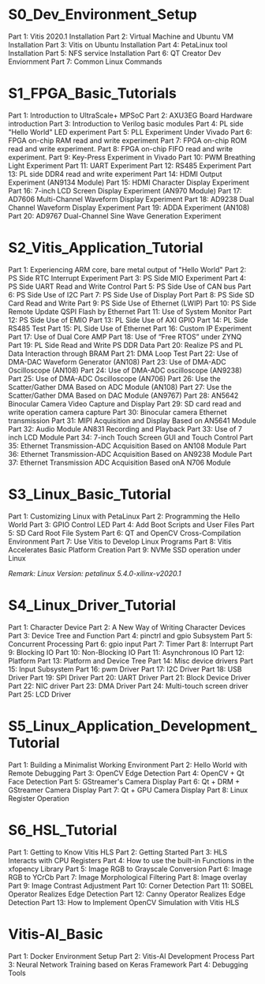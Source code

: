 # S0_Dev_Environment_Setup
Part 1: Vitis 2020.1 Installation
Part 2: Virtual Machine and Ubuntu VM Installation
Part 3: Vitis on Ubuntu Installation
Part 4: PetaLinux tool Installation
Part 5: NFS service Installation
Part 6: QT Creator Dev Enviornment
Part 7: Common Linux Commands

# S1_FPGA_Basic_Tutorials
Part 1: Introduction to UltraScale+ MPSoC
Part 2: AXU3EG Board Hardware introduction
Part 3: Introduction to Verilog basic modules
Part 4: PL side "Hello World" LED experiment
Part 5: PLL Experiment Under Vivado
Part 6: FPGA on-chip RAM read and write experiment 
Part 7: FPGA on-chip ROM read and write experiment.
Part 8: FPGA on-chip FIFO read and write experiment.
Part 9: Key-Press Experiment in Vivado
Part 10: PWM Breathing Light Experiment
Part 11: UART Experiment
Part 12: RS485 Experiment
Part 13: PL side DDR4 read and write experiment
Part 14: HDMI Output Experiment (AN9134 Module)
Part 15: HDMI Character Display Experiment
Part 16: 7-inch LCD Screen Display Experiment (AN970 Module)
Part 17: AD7606 Multi-Channel Waveform Display Experiment
Part 18: AD9238 Dual Channel Waveform Display Experiment
Part 19: ADDA Experiment (AN108)
Part 20: AD9767 Dual-Channel Sine Wave Generation Experiment

# S2_Vitis_Application_Tutorial
Part 1: Experiencing ARM core, bare metal output of "Hello World"
Part 2: PS Side RTC Interrupt Experiment
Part 3: PS Side MIO Experiment
Part 4: PS Side UART Read and Write Control
Part 5: PS Side Use of CAN bus
Part 6: PS Side Use of I2C
Part 7: PS Side Use of Display Port
Part 8: PS Side SD Card Read and Write
Part 9: PS Side Use of Ethernet (LWIP)
Part 10: PS Side Remote Update QSPI Flash by Ethernet
Part 11: Use of System Monitor
Part 12: PS Side Use of EMIO
Part 13: PL Side Use of AXI GPIO
Part 14: PL Side RS485 Test
Part 15: PL Side Use of Ethernet
Part 16: Custom IP Experiment
Part 17: Use of Dual Core AMP
Part 18: Use of “Free RTOS” under ZYNQ
Part 19: PL Side Read and Write PS DDR Data
Part 20: Realize PS and PL Data Interaction through BRAM
Part 21: DMA Loop Test
Part 22: Use of DMA-DAC Waveform Generator (AN108)
Part 23: Use of DMA-ADC Oscilloscope (AN108)
Part 24: Use of DMA-ADC oscilloscope (AN9238)
Part 25: Use of DMA-ADC Oscilloscope (AN706)
Part 26: Use the Scatter/Gather DMA Based on ADC Module (AN108)
Part 27: Use the Scatter/Gather DMA Based on DAC Module (AN9767)
Part 28: AN5642 Binocular Camera Video Capture and Display
Part 29: SD card read and write operation camera capture
Part 30: Binocular camera Ethernet transmission
Part 31: MIPI Acquisition and Display Based on AN5641 Module
Part 32: Audio Module AN831 Recording and Playback
Part 33: Use of 7 inch LCD Module
Part 34: 7-inch Touch Screen GUI and Touch Control
Part 35: Ethernet Transmission-ADC Acquisition Based on AN108 Module
Part 36: Ethernet Transmission-ADC Acquisition Based on AN9238 Module
Part 37: Ethernet Transmission ADC Acquisition Based onA N706 Module

# S3_Linux_Basic_Tutorial
Part 1: Customizing Linux with PetaLinux
Part 2: Programming the Hello World
Part 3: GPIO Control LED
Part 4: Add Boot Scripts and User Files
Part 5: SD Card Root File System
Part 6: QT and OpenCV Cross-Compilation Environment
Part 7: Use Vitis to Develop Linux Programs
Part 8: Vitis Accelerates Basic Platform Creation
Part 9: NVMe SSD operation under Linux

*Remark: Linux Version: petalinux 5.4.0-xilinx-v2020.1*

# S4_Linux_Driver_Tutorial
Part 1: Character Device
Part 2: A New Way of Writing Character Devices
Part 3: Device Tree and Function
Part 4: pinctrl and gpio Subsystem
Part 5: Concurrent Processing
Part 6: gpio input
Part 7: Timer
Part 8: Interrupt
Part 9: Blocking IO
Part 10: Non-Blocking IO
Part 11: Asynchronous IO
Part 12: Platform
Part 13: Platform and Device Tree
Part 14: Misc device drivers
Part 15: Input Subsystem
Part 16: pwm Driver
Part 17: I2C Driver
Part 18: USB Driver
Part 19: SPI Driver
Part 20: UART Driver
Part 21: Block Device Driver
Part 22: NIC driver
Part 23: DMA Driver
Part 24: Multi-touch screen driver
Part 25: LCD Driver

# S5_Linux_Application_Development_Tutorial
Part 1: Building a Minimalist Working Environment
Part 2: Hello World with Remote Debugging
Part 3: OpenCV Edge Detection
Part 4: OpenCV + Qt Face Detection
Part 5: GStreamer's Camera Display
Part 6: Qt + DRM + GStreamer Camera Display
Part 7: Qt + GPU Camera Display
Part 8: Linux Register Operation

# S6_HSL_Tutorial
Part 1: Getting to Know Vitis HLS
Part 2: Getting Started
Part 3: HLS Interacts with CPU Registers
Part 4: How to use the built-in Functions in the xfopency Library
Part 5: Image RGB to Grayscale Conversion
Part 6: Image RGB to YCrCb
Part 7: Image Morphological Filtering
Part 8: Image overlay
Part 9: Image Contrast Adjustment
Part 10: Corner Detection
Part 11: SOBEL Operator Realizes Edge Detection
Part 12: Canny Operator Realizes Edge Detection
Part 13: How to Implement OpenCV Simulation with Vitis HLS

# Vitis-AI_Basic
Part 1: Docker Environment Setup
Part 2: Vitis-AI Development Process
Part 3: Neural Network Training based on Keras Framework
Part 4: Debugging Tools
